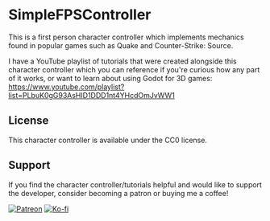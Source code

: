 # SimpleFPSController

This is a first person character controller which implements mechanics found in popular games such as Quake and Counter-Strike: Source.

I have a YouTube playlist of tutorials that were created alongside this character controller which you can reference if you're curious how any part of it works, or want to learn about using Godot for 3D games:
https://www.youtube.com/playlist?list=PLbuK0gG93AsHID1DDD1nt4YHcdOmJvWW1

## License

This character controller is available under the CC0 license.

## Support

If you find the character controller/tutorials helpful and would like to support the developer, consider becoming a patron or buying me a coffee!

[![Patreon](https://img.shields.io/badge/Patreon-Support%20Me-orange)](https://www.patreon.com/MajikayoGames)
[![Ko-fi](https://img.shields.io/badge/Ko--fi-Buy%20Me%20a%20Coffee-blue)](https://ko-fi.com/majikayogames)
